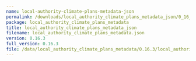 ```yaml
---
name: local-authority-climate-plans-metadata-json
permalink: /downloads/local_authority_climate_plans_metadata_json/0_16_3
package: local_authority_climate_plans_metadata
title: local_authority_climate_plans_metadata_json
filename: local_authority_climate_plans_metadata.json
version: 0.16.3
full_version: 0.16.3
file: /data/local_authority_climate_plans_metadata/0.16.3/local_authority_climate_plans_metadata.json
---
```

